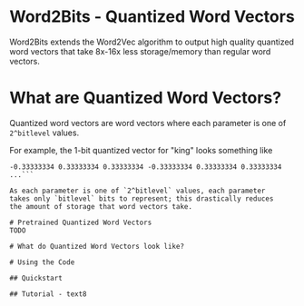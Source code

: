 # Word2Bits - Quantized Word Vectors

  Word2Bits extends the Word2Vec algorithm to output high quality
  quantized word vectors that take 8x-16x less storage/memory than
  regular word vectors.

# What are Quantized Word Vectors?

  Quantized word vectors are word vectors where each parameter
  is one of `2^bitlevel` values.

  For example, the 1-bit quantized vector for "king" looks something
  like

  ```0.33333334 0.33333334 0.33333334 -0.33333334 -0.33333334
  -0.33333334 0.33333334 0.33333334 -0.33333334 0.33333334 0.33333334
  ...```

  As each parameter is one of `2^bitlevel` values, each parameter
  takes only `bitlevel` bits to represent; this drastically reduces
  the amount of storage that word vectors take.

# Pretrained Quantized Word Vectors
  TODO

# What do Quantized Word Vectors look like?

# Using the Code

## Quickstart

## Tutorial - text8